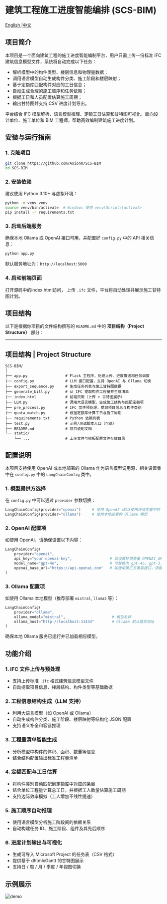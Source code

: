 # 建筑工程施工进度智能编排 (SCS-BIM)
[English ](README_en.md)|[中文](README.md)
## 项目简介
本项目是一个面向建筑工程的施工进度智能编制平台，用户只需上传一份标准 IFC 建筑信息模型文件，系统将自动完成以下任务：

* 解析模型中的构件类型、楼层信息和物理量数据；
* 调用语言模型自动生成构件分类、施工阶段和楼层映射；
* 基于定额库匹配构件对应的工日信息；
* 自动生成合理的施工顺序和任务依赖；
* 根据工日和人员配置估算施工周期；
* 输出甘特图并支持 CSV 进度计划导出。

平台结合 IFC 模型解析、语言模型推理、定额工日估算和甘特图可视化，面向设计单位、施工单位和 BIM 工程师，帮助高效编制建筑施工进度计划。

## 安装与运行指南
### 1. 克隆项目

```bash
git clone https://github.com/Asionm/SCS-BIM
cd SCS-BIM
```

### 2. 安装依赖

建议使用 Python 3.10+ 与虚拟环境：

```bash
python -m venv venv
source venv/bin/activate  # Windows 使用 venv\Scripts\activate
pip install -r requirements.txt
```

### 3. 启动后端服务

确保本地 Ollama 或 OpenAI 接口可用，并配置好 `config.py` 中的 API 相关信息：

```bash
python app.py
```

默认服务地址为：`http://localhost:5000`

### 4. 启动前端页面

打开源码中的index.html访问， 上传 `.ifc` 文件，平台将自动处理并展示施工甘特图计划。


## 项目结构
以下是根据你项目的文件结构撰写的 `README.md` 中的 **项目结构（Project Structure）** 部分：

---

## 项目结构 | Project Structure
```
SCS-BIM/
│
├── app.py                 # Flask 主程序，处理上传、进度推送和任务调度
├── config.py              # LLM 接口配置，支持 OpenAI 与 Ollama 切换
├── export_sequence.py     # 生成任务列表与施工甘特图数据
├── generate_bill.py       # 从 IFC 提取构件工程量并生成清单
├── index.html             # 前端页面（上传 + 甘特图展示）
├── LLM.py                 # 调用大语言模型，生成施工结构与匹配定额项
├── pre_process.py         # IFC 文件预处理，提取项目信息与构件类别
├── quota_match.py         # 根据定额库计算工日与施工周期
├── requirements.txt       # Python 依赖列表
├── test.py                # 示例/测试脚本入口（可选）
├── README.md              # 项目说明文档
└── static/
    └── ...                # 上传文件与模板配置文件存放目录
```

## 配置说明

本项目支持使用 OpenAI 或本地部署的 Ollama 作为语言模型调用源，相关设置集中在 `config.py` 中的 `LangChainConfig` 类中。

### 1. 模型提供方选择

在 `config.py` 中可以通过 `provider` 参数切换：

```python
LangChainConfig(provider="openai")     # 使用 OpenAI（默认使用环境变量中的 API Key）
LangChainConfig(provider="ollama")     # 使用本地部署的 Ollama 模型
```

### 2. OpenAI 配置项

如使用 OpenAI，请确保设置以下内容：

```python
LangChainConfig(
    provider="openai",
    api_key="your-openai-key",                 # 或设置环境变量 OPENAI_API_KEY
    model_name="gpt-4o",                       # 可替换为 gpt-4o, gpt-3.5-turbo 等
    openai_base_url="https://api.openai.com"   # 如使用第三方兼容接口，请替换此地址
)
```

### 3. Ollama 配置项

如使用 Ollama 本地模型（推荐部署 `mistral`, `llama3` 等）：

```python
LangChainConfig(
    provider="ollama",
    ollama_model="mistral",                     # 模型名称
    ollama_host="http://localhost:11434"        # Ollama 默认服务地址
)
```

确保本地 Ollama 服务已运行并已加载相应模型。

## 功能介绍

### 1. IFC 文件上传与预处理

* 支持上传标准 `.ifc` 格式建筑信息模型文件
* 自动提取项目信息、楼层结构、构件类型等基础数据

### 2. 工程信息结构生成（LLM 支持）

* 利用大语言模型（如 OpenAI 或 Ollama）
* 自动生成构件分类、施工阶段、楼层映射等结构化 JSON 配置
* 支持语义补全和容错推理

### 3. 工程量清单智能生成

* 分析模型中构件的体积、面积、数量等信息
* 结合结构配置输出标准工程量清单

### 4. 定额匹配与工日估算

* 将构件类别自动匹配到定额库中对应的条目
* 结合单位工程量计算总工日，并根据工人数量估算施工周期
* 支持边际效率模拟（工人增加不线性提速）

### 5. 施工顺序自动推理

* 使用语言模型分析施工阶段间的依赖关系
* 自动构建任务 ID、施工阶段、组件及其先后顺序

### 6. 进度计划输出与可视化

* 生成可导入 Microsoft Project 的任务表（CSV 格式）
* 提供基于 dhtmlxGantt 的甘特图展示
* 支持日 / 周 / 月 / 季度 / 年视图切换


## 示例展示
![demo](https://github.com/Asionm/SCS-BIM/blob/main/docs/demo.gif)
